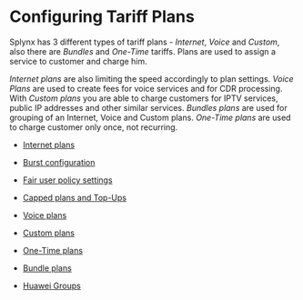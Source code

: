 Configuring Tariff Plans
========================

Splynx has 3 different types of tariff plans - _Internet_, _Voice_ and _Custom_, also there are _Bundles_ and _One-Time_ tariffs. Plans are used to assign a service to customer and charge him. 

_Internet plans_ are also limiting the speed accordingly to plan settings. _Voice Plans_ are used to create fees for voice services and for CDR processing. With _Custom plans_ you are able to charge customers for IPTV services, public IP addresses and other similar services. _Bundles plans_ are used for grouping of an Internet, Voice and Custom plans. _One-Time plans_ are used to charge customer only once, not recurring.

* [Internet plans](configuring_tariff_plans/internet_plans/internet_plans.md)

* [Burst configuration](configuring_tariff_plans/burst_speed_concept/burst_speed_concept.md)

* [Fair user policy settings](configuring_tariff_plans/fair_user_policy/fair_user_policy.md)

* [Capped plans and Top-Ups](configuring_tariff_plans/capped_plans/capped_plans.md)

* [Voice plans](configuring_tariff_plans/voice_plans/voice_plans.md)

* [Custom plans](configuring_tariff_plans/custom_plans/custom_plans.md)

* [One-Time plans](configuring_tariff_plans/one_time_plans/one_time_plans.md)

* [Bundle plans](configuring_tariff_plans/bundle_plans/bundle_plans.md)

* [Huawei Groups](configuring_tariff_plans/huawei_groups/huawei_groups.md)
